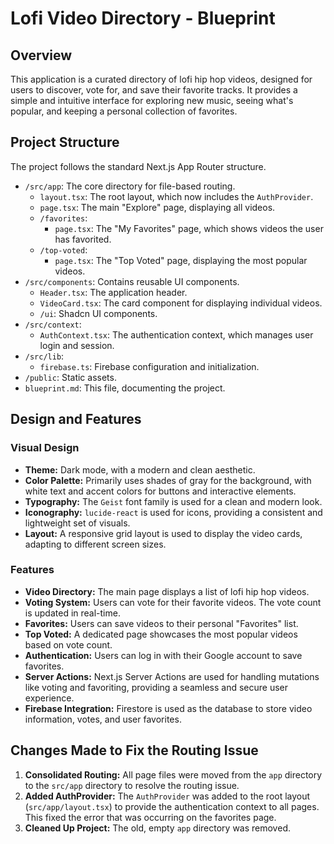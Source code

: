
# Lofi Video Directory - Blueprint

## Overview

This application is a curated directory of lofi hip hop videos, designed for users to discover, vote for, and save their favorite tracks. It provides a simple and intuitive interface for exploring new music, seeing what's popular, and keeping a personal collection of favorites.

## Project Structure

The project follows the standard Next.js App Router structure.

-   `/src/app`: The core directory for file-based routing.
    -   `layout.tsx`: The root layout, which now includes the `AuthProvider`.
    -   `page.tsx`: The main "Explore" page, displaying all videos.
    -   `/favorites`:
        -   `page.tsx`: The "My Favorites" page, which shows videos the user has favorited.
    -   `/top-voted`:
        -   `page.tsx`: The "Top Voted" page, displaying the most popular videos.
-   `/src/components`: Contains reusable UI components.
    -   `Header.tsx`: The application header.
    -   `VideoCard.tsx`: The card component for displaying individual videos.
    -   `/ui`: Shadcn UI components.
-   `/src/context`:
    -   `AuthContext.tsx`: The authentication context, which manages user login and session.
-   `/src/lib`:
    -   `firebase.ts`: Firebase configuration and initialization.
-   `/public`: Static assets.
-   `blueprint.md`: This file, documenting the project.

## Design and Features

### Visual Design

-   **Theme:** Dark mode, with a modern and clean aesthetic.
-   **Color Palette:** Primarily uses shades of gray for the background, with white text and accent colors for buttons and interactive elements.
-   **Typography:** The `Geist` font family is used for a clean and modern look.
-   **Iconography:** `lucide-react` is used for icons, providing a consistent and lightweight set of visuals.
-   **Layout:** A responsive grid layout is used to display the video cards, adapting to different screen sizes.

### Features

-   **Video Directory:** The main page displays a list of lofi hip hop videos.
-   **Voting System:** Users can vote for their favorite videos. The vote count is updated in real-time.
-   **Favorites:** Users can save videos to their personal "Favorites" list.
-   **Top Voted:** A dedicated page showcases the most popular videos based on vote count.
-   **Authentication:** Users can log in with their Google account to save favorites.
-   **Server Actions:** Next.js Server Actions are used for handling mutations like voting and favoriting, providing a seamless and secure user experience.
-   **Firebase Integration:** Firestore is used as the database to store video information, votes, and user favorites.

## Changes Made to Fix the Routing Issue

1.  **Consolidated Routing:** All page files were moved from the `app` directory to the `src/app` directory to resolve the routing issue.
2.  **Added AuthProvider:** The `AuthProvider` was added to the root layout (`src/app/layout.tsx`) to provide the authentication context to all pages. This fixed the error that was occurring on the favorites page.
3.  **Cleaned Up Project:** The old, empty `app` directory was removed.

